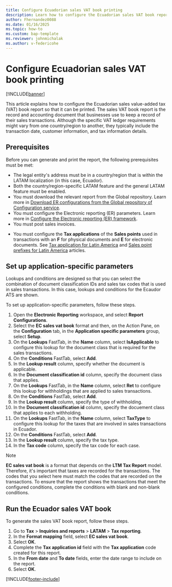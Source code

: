 ```yaml
---
title: Configure Ecuadorian sales VAT book printing
description: Learn how to configure the Ecuadorian sales VAT book report for printing.
author: Fhernandez0088
ms.date: 01/16/2025
ms.topic: how-to
ms.custom: bap-template
ms.reviewer: johnmichalak
ms.author: v-federicohe
---
```


# Configure Ecuadorian sales VAT book printing
	
[!INCLUDE[banner](../../includes/banner.md)]

This article explains how to configure the Ecuadorian sales value-added tax (VAT) book report so that it can be printed. The sales VAT book report is the record and accounting document that businesses use to keep a record of their sales transactions. Although the specific VAT ledger requirements might vary from one country/region to another, they typically include the transaction date, customer information, and tax information details.

## Prerequisites

Before you can generate and print the report, the following prerequisites must be met:

- The legal entity's address must be in a country/region that is within the LATAM localization (in this case, Ecuador).
- Both the country/region-specific LATAM feature and the general LATAM feature must be enabled.
- You must download the relevant report from the Global repository. Learn more in [Download ER configurations from the Global repository of Configuration service](/dynamics365/fin-ops-core/dev-itpro/analytics/er-download-configurations-global-repo?context=%2Fdynamics365%2Fcontext%2Ffinance).
- You must configure the Electronic reporting (ER) parameters. Learn more in [Configure the Electronic reporting (ER) framework](../../../fin-ops-core/dev-itpro/analytics/electronic-reporting-er-configure-parameters.md).
- You must post sales invoices.
* You must configure the **Tax applications** of the **Sales points** used in transactions with an **F** for physical documents and **E** for electronic documents. See [Tax application for Latin America](/dynamics365/finance/localizations/iberoamerica/ltm-core-tax-application) and [Sales point prefixes for Latin America](/dynamics365/finance/localizations/iberoamerica/ltm-core-sales-point-prefixes) articles.

## Set up application-specific parameters

Lookups and conditions are designed so that you can select the combination of document classification IDs and sales tax codes that is used in sales transactions. In this case, lookups and conditions for the Ecaudor ATS are shown.

To set up application-specific parameters, follow these steps.

1. Open the **Electronic Reporting** workspace, and select **Report Configurations**.
1. Select the **EC sales vat book** format and then, on the Action Pane, on the **Configuration** tab, in the **Application specific parameters** group, select **Setup**.
1. On the **Lookups** FastTab, in the **Name** column, select **IsApplicable** to configure this lookup for the document class that is required for the sales transactions.
1. On the **Conditions** FastTab, select **Add**.
1. In the **Lookup result** column, specify whether the document is applicable.
1. In the **Document classification id** column, specify the document class that applies.
1. On the **Lookups** FastTab, in the **Name** column, select **Ret** to configure this lookup for withholdings that are applied to sales transactions.
1. On the **Conditions** FastTab, select **Add**.
1. In the **Lookup result** column, specify the type of withholding.
1. In the **Document classification id** column, specify the docuement class that applies to each withholding.
1. On the **Lookups** FastTab, in the **Name** column, select **TaxType** to configure this lookup for the taxes that are involved in sales transactions in Ecuador.
1. On the **Conditions** FastTab, select **Add**.
1. In the **Lookup result** column, specify the tax type.
1. In the **Tax code** column, specify the tax code for each case.

> [!NOTE]
> **EC sales vat book** is a format that depends on the **LTM Tax Report** model. Therefore, it's important that taxes are recorded for the transactions. The codes that you select here must match the codes that are recorded on the transactions. To ensure that the report shows the transactions that meet the configured conditions, complete the conditions with blank and non-blank conditions.

## Run the Ecuador sales VAT book

To generate the sales VAT book report, follow these steps.

1. Go to **Tax** \> **Inquiries and reports** \> **LATAM** \> **Tax reporting**.
1. In the **Format mapping** field, select **EC sales vat book**.
1. Select **OK**.
1. Complete the **Tax application id** field with the **Tax application** code created for this report.
1. In the **From date** and **To date** fields, enter the date range to include on the report.
1. Select **OK**.

[!INCLUDE[footer-include](../../../includes/footer-banner.md)]
